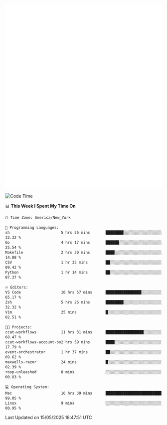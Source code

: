 <a href="https://github.com/jstrieb/github-stats">
 
![](https://github.com/evanhuang117/github-stats/blob/master/generated/overview.svg)
![](https://github.com/evanhuang117/github-stats/blob/master/generated/languages.svg)

</a>

<!--START_SECTION:waka-->
![Code Time](http://img.shields.io/badge/Code%20Time-869%20hrs%2045%20mins-blue)

📊 **This Week I Spent My Time On** 

```text
🕑︎ Time Zone: America/New_York

💬 Programming Languages: 
sh                       5 hrs 26 mins       ████████░░░░░░░░░░░░░░░░░   32.32 % 
Go                       4 hrs 17 mins       ██████░░░░░░░░░░░░░░░░░░░   25.54 % 
Makefile                 2 hrs 30 mins       ████░░░░░░░░░░░░░░░░░░░░░   14.88 % 
CSV                      1 hr 35 mins        ██░░░░░░░░░░░░░░░░░░░░░░░   09.42 % 
Python                   1 hr 14 mins        ██░░░░░░░░░░░░░░░░░░░░░░░   07.37 % 

🔥 Editors: 
VS Code                  10 hrs 57 mins      ████████████████░░░░░░░░░   65.17 % 
Zsh                      5 hrs 26 mins       ████████░░░░░░░░░░░░░░░░░   32.32 % 
Vim                      25 mins             █░░░░░░░░░░░░░░░░░░░░░░░░   02.51 % 

🐱‍💻 Projects: 
ccat-workflows           11 hrs 31 mins      █████████████████░░░░░░░░   68.47 % 
ccat-workflows-account-bo2 hrs 59 mins       ████░░░░░░░░░░░░░░░░░░░░░   17.79 % 
event-orchestrator       1 hr 37 mins        ██░░░░░░░░░░░░░░░░░░░░░░░   09.62 % 
maxwells-razor           24 mins             █░░░░░░░░░░░░░░░░░░░░░░░░   02.39 % 
roop-unleashed           8 mins              ░░░░░░░░░░░░░░░░░░░░░░░░░   00.83 % 

💻 Operating System: 
Mac                      16 hrs 39 mins      █████████████████████████   99.05 % 
Linux                    9 mins              ░░░░░░░░░░░░░░░░░░░░░░░░░   00.95 % 
```


 Last Updated on 15/05/2025 18:47:51 UTC
<!--END_SECTION:waka-->
